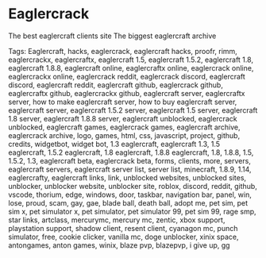 # Eaglercrack

The best eaglercraft clients site
The biggest eaglercraft archive

Tags: Eaglercraft, hacks, eaglercrack, eaglercraft hacks, proofr, rimm, eaglercrackx, eaglercraftx, eaglercraft 1.5, eaglercraft 1.5.2, eaglercraft 1.8, eaglercraft 1.8.8, eaglercraft online, eaglercraftx online, eaglercrack online, eaglercrackx online, eaglercrack reddit, eaglercrack discord, eaglercraft discord, eaglercraft reddit, eaglercraft github, eaglercrack github, eaglercraftx github, eaglercrackx github, eaglercraft server, eaglercraftx server, how to make eaglercraft server, how to buy eaglercraft server, eaglercraft server, eaglercraft 1.5.2 server, eaglercraft 1.5 server, eaglercraft 1.8 server, eaglercraft 1.8.8 server, eaglercraft unblocked, eaglercrack unblocked, eaglercraft games, eaglercrack games, eaglercraft archive, eaglercrack archive, logo, games, html, css, javascript, project, github, credits, widgetbot, widget bot, 1.3 eaglercraft, eaglercraft 1.3, 1.5 eaglercraft, 1.5.2 eaglercraft, 1.8 eaglercraft, 1.8.8 eaglercraft, 1.8, 1.8.8, 1.5, 1.5.2, 1.3, eaglercraft beta, eaglercrack beta, forms, clients, more, servers, eaglercraft servers, eaglercraft server list, server list, minecraft, 1.8.9, 1.14, eaglercrafty, eaglercraft links, link, unblocked websites, unblocked sites, unblocker, unblocker website, unblocker site, roblox, discord, reddit, github, vscode, thorium, edge, windows, door, taskbar, navigation bar, panel, win, lose, proud, scam, gay, gae, blade ball, death ball, adopt me, pet sim, pet sim x, pet simulator x, pet simulator, pet simulator 99, pet sim 99, rage smp, star links, artclass, mercurymc, mercury mc, zentic, xbox support, playstation support, shadow client, resent client, cyanagon mc, punch simulator, free, cookie clicker, vanilla mc, doge unblocker, xinix space, antongames, anton games, winix, blaze pvp, blazepvp, i give up, gg 